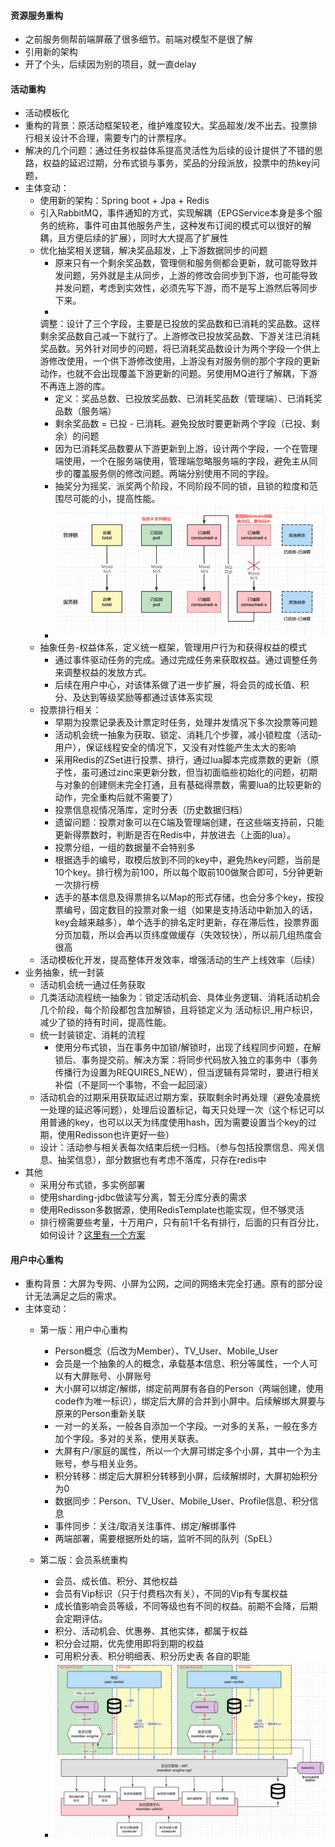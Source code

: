 #### 资源服务重构

- 之前服务侧帮前端屏蔽了很多细节。前端对模型不是很了解
- 引用新的架构
- 开了个头，后续因为别的项目，就一直delay

#### 活动重构

- 活动模板化
- 重构的背景：原活动框架较老，维护难度较大。奖品超发/发不出去。投票排行相关设计不合理，需要专门的计票程序。
- 解决的几个问题：通过任务权益体系提高灵活性为后续的设计提供了不错的思路，权益的延迟过期，分布式锁与事务，奖品的分段派放，投票中的热key问题，
- 主体变动：
    - 使用新的架构：Spring boot + Jpa + Redis
    - 引入RabbitMQ，事件通知的方式，实现解耦（EPGService本身是多个服务的统称，事件可由其他服务产生，这种发布订阅的模式可以很好的解耦，且方便后续的扩展），同时大大提高了扩展性
    - 优化抽奖相关逻辑，解决奖品超发，上下游数据同步的问题
        - 原来只有一个剩余奖品数，管理侧和服务侧都会更新，就可能导致并发问题，另外就是主从同步，上游的修改会同步到下游，也可能导致并发问题，考虑到实效性，必须先写下游，而不是写上游然后等同步下来。
        -
      调整：设计了三个字段，主要是已投放的奖品数和已消耗的奖品数。这样剩余奖品数自己减一下就行了。上游修改已投放奖品数、下游关注已消耗奖品数。另外针对同步的问题，将已消耗奖品数设计为两个字段一个供上游修改使用，一个供下游修改使用，上游没有对服务侧的那个字段的更新动作，也就不会出现覆盖下游更新的问题。另使用MQ进行了解耦，下游不再连上游的库。
        - 定义：奖品总数、已投放奖品数、已消耗奖品数（管理端）、已消耗奖品数（服务端）
        - 剩余奖品数 = 已投 - 已消耗。避免投放时要更新两个字段（已投、剩余）的问题
        - 因为已消耗奖品数要从下游更新到上游，设计两个字段，一个在管理端使用，一个在服务端使用，管理端忽略服务端的字段，避免主从同步的覆盖服务侧的修改问题。两端分别使用不同的字段。
        - 抽奖分为摇奖、派奖两个阶段，不同阶段不同的锁，且锁的粒度和范围尽可能的小，提高性能。
        - ![奖品表设计](img/奖品表设计.png)
    - 抽象任务-权益体系，定义统一框架，管理用户行为和获得权益的模式
        - 通过事件驱动任务的完成。通过完成任务来获取权益。通过调整任务来调整权益的发放方式。
        - 后续在用户中心，对该体系做了进一步扩展，将会员的成长值、积分、及达到等级奖励等都通过该体系实现
    - 投票排行相关：
        - 早期为投票记录表及计票定时任务，处理并发情况下多次投票等问题
        - 活动机会统一抽象为获取、锁定、消耗几个步骤，减小锁粒度（活动-用户），保证线程安全的情况下，又没有对性能产生太大的影响
        - 采用Redis的ZSet进行投票、排行，通过lua脚本完成票数的更新（原子性，虽可通过zinc来更新分数，但当初面临些初始化的问题，初期与对象的创建侧未完全打通，且有基础得票数，需要lua的比较更新的动作，完全重构后就不需要了）
        - 投票信息视情况落库，定时分表（历史数据归档）
        - 遗留问题：投票对象可以在C端及管理端创建，在这些端支持前，只能更新得票数时，判断是否在Redis中，并放进去（上面的lua）。
        - 投票分组，一组的数据量不会特别多
        - 根据选手的编号，取模后放到不同的key中，避免热key问题，当前是10个key。排行榜为前100，所以每个取前100做聚合即可，5分钟更新一次排行榜
        - 选手的基本信息及得票排名以Map的形式存储，也会分多个key，按投票编号，固定数目的投票对象一组（如果是支持活动中新加入的话，key会越来越多），单个选手的排名定时更新，存在滞后性，投票界面分页加载，所以会再以页纬度做缓存（失效较快），所以前几组热度会很高
    - 活动模板化开发，提高整体开发效率，增强活动的生产上线效率（后续）
- 业务抽象，统一封装
    - 活动机会统一通过任务获取
    - 几类活动流程统一抽象为：锁定活动机会、具体业务逻辑、消耗活动机会几个阶段，每个阶段都包含加解锁，且将锁定义为 活动标识_用户标识，减少了锁的持有时间，提高性能。
    - 统一封装锁定、消耗的流程
        - 使用分布式锁，当在事务中加锁/解锁时，出现了线程同步问题，在解锁后、事务提交前。解决方案：将同步代码放入独立的事务中（事务传播行为设置为REQUIRES_NEW），但当逻辑有异常时，要进行相关补偿（不是同一个事物，不会一起回滚）
    - 活动机会的过期采用获取延迟过期方案，获取剩余时再处理（避免凌晨统一处理的延迟等问题），处理后设置标记，每天只处理一次（这个标记可以用普通的key，也可以以天为纬度使用hash，因为需要设置当个key的过期，使用Redisson也许更好一些）
    - 设计：活动参与相关表每次结束后统一归档。（参与包括投票信息、闯关信息、抽奖信息），部分数据也有考虑不落库，只存在redis中
- 其他
    - 采用分布式锁，多实例部署
    - 使用sharding-jdbc做读写分离，暂无分库分表的需求
    - 使用Redisson多数据源，使用RedisTemplate也能实现，但不够灵活
    - 排行榜需要些考量，十万用户，只有前1千名有排行，后面的只有百分比，如何设计？[这里有一个方案](../extra/question.md)

#### 用户中心重构

- 重构背景：大屏为专网、小屏为公网，之间的网络未完全打通。原有的部分设计无法满足之后的需求。
- 主体变动：
    - 第一版：用户中心重构
        - Person概念（后改为Member）、TV_User、Mobile_User
        - 会员是一个抽象的人的概念，承载基本信息、积分等属性，一个人可以有大屏账号、小屏账号
        - 大小屏可以绑定/解绑，绑定前两屏有各自的Person（两端创建，使用code作为唯一标识），绑定后大屏的合并到小屏中。后续解绑大屏要与原来的Person重新关联
        - 一对一的关系，一般各自添加一个字段。一对多的关系，一般在多方加个字段。多对的关系，使用关联表。
        - 大屏有户/家庭的属性，所以一个大屏可绑定多个小屏，其中一个为主账号，参与相关业务。
        - 积分转移：绑定后大屏积分转移到小屏，后续解绑时，大屏初始积分为0
        - 数据同步：Person、TV_User、Mobile_User、Profile信息、积分信息
        - 事件同步：关注/取消关注事件、绑定/解绑事件
        - 两端部署，需要根据所处的端，监听不同的队列（SpEL）

    - 第二版：会员系统重构
        - 会员、成长值、积分、其他权益
        - 会员有Vip标识（只于付费档次有关），不同的Vip有专属权益
        - 成长值影响会员等级，不同等级也有不同的权益。前期不会降，后期会定期评估。
        - 积分、活动机会、优惠券、其他实体，都属于权益
        - 积分会过期，优先使用即将到期的权益
        - 可用积分表、积分明细表、积分历史表 各自的职能
        - ![会员引擎](img/会员引擎.png)
